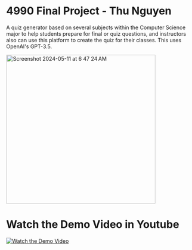# 4990 Final Project - Thu Nguyen
A quiz generator based on several subjects within the Computer Science major to help students prepare for final or quiz questions,
and instructors also can use this platform to create the quiz for their classes. 
This uses OpenAI's GPT-3.5.

<img width="400" alt="Screenshot 2024-05-11 at 6 47 24 AM" src="https://github.com/ThuNguyen12/4990/assets/131558469/f7151fc9-3938-4ca4-95c2-2ffdbf5ee3fd">






# Watch the Demo Video in Youtube

[![Watch the Demo Video](https://img.youtube.com/vi/oe1CpjD7G0M/0.jpg)](https://youtu.be/oe1CpjD7G0M)
